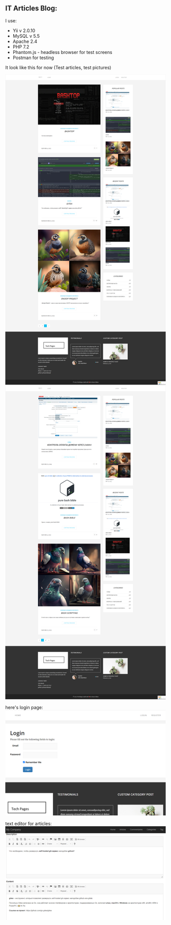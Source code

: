 IT Articles Blog:
--------------------
I use:
* Yii v 2.0.10
* MySQL v 5.5
* Apache 2.4
* PHP 7.2
* Phantom.js - headless browser for test screens
* Postman for testing

It look like this for now (Test articles, test pictures)

![screen22.png](phantom.js%2Fscreen22.png)
![img.png](img.png)

here's login page:
![img_1.png](img_1.png)

text editor for articles:
![img_2.png](img_2.png)

